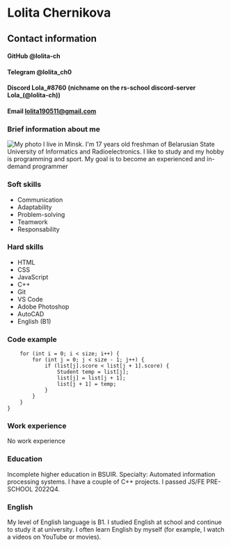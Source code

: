 # Lolita Chernikova
## Contact information
#### GitHub @lolita-ch
#### Telegram @lolita_ch0
#### Discord Lola_#8760 (nichname on the rs-school discord-server Lola_(@lolita-ch))
#### Email lolita190511@gmail.com
### Brief information about me
![My photo](/images/gt.jpg)
I live in Minsk. I'm 17 years old freshman of Belarusian State University of Informatics and Radioelectronics. I like to study and my hobby is programming and sport. My goal is to become an experienced and in-demand programmer
### Soft skills
* Communication
* Adaptability
* Problem-solving
* Teamwork
* Responsability
### Hard skills
* HTML
* CSS
* JavaScript
* C++
* Git
* VS Code
* Adobe Photoshop
* AutoCAD
* English (B1)
### Code example
```void BubbleSort(Student* list, int size) {
	for (int i = 0; i < size; i++) {       
		for (int j = 0; j < size - 1; j++) {
			if (list[j].score < list[j + 1].score) {
				Student temp = list[j];
				list[j] = list[j + 1];
				list[j + 1] = temp;
			}
		}
	}
} 
```
### Work experience
No work experience
### Education
Incomplete higher education in BSUIR. Specialty: Automated information processing systems.
I have a couple of C++ projects. I passed JS/FE PRE-SCHOOL 2022Q4.
### English
My level of English language is B1. I studied English at school and continue to study it at university. I often learn English by myself (for example, I watch a videos on YouTube or movies). 